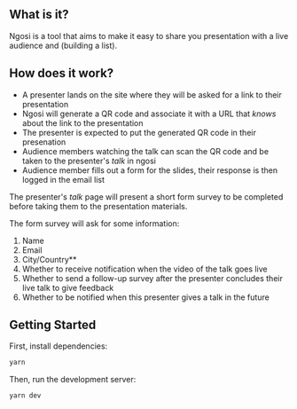 ## What is it?

Ngosi is a tool that aims to make it easy to share you presentation with a live audience and (building a list).

## How does it work?

- A presenter lands on the site where they will be asked for a link to their presentation
- Ngosi will generate a QR code and associate it with a URL that _knows_ about the link to the presentation
- The presenter is expected to put the generated QR code in their presenation
- Audience members watching the talk can scan the QR code and be taken to the presenter's _talk_ in ngosi
- Audience member fills out a form for the slides, their response is then logged in the email list

The presenter's _talk_ page will present a short form survey to be completed before taking them to the presentation materials.

The form survey will ask for some information:

1. Name
2. Email
3. City/Country\*\*
4. Whether to receive notification when the video of the talk goes live
5. Whether to send a follow-up survey after the presenter concludes their live talk to give feedback
6. Whether to be notified when this presenter gives a talk in the future

## Getting Started

First, install dependencies:

```bash
yarn
```

Then, run the development server:

```bash
yarn dev
```

